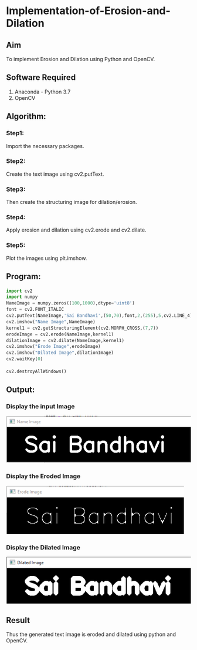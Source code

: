 # Implementation-of-Erosion-and-Dilation
## Aim
To implement Erosion and Dilation using Python and OpenCV.
## Software Required
1. Anaconda - Python 3.7
2. OpenCV
## Algorithm:
### Step1:
Import the necessary packages.

### Step2:
Create the text image using cv2.putText.

### Step3:
Then create the structuring image for dilation/erosion.

### Step4:
Apply erosion and dilation using cv2.erode and cv2.dilate.

### Step5:
Plot the images using plt.imshow.
 
## Program:

``` Python
import cv2
import numpy
NameImage = numpy.zeros((100,1000),dtype='uint8')
font = cv2.FONT_ITALIC
cv2.putText(NameImage,'Sai Bandhavi',(50,70),font,2,(255),5,cv2.LINE_4)
cv2.imshow("Name Image",NameImage)
kernel1 = cv2.getStructuringElement(cv2.MORPH_CROSS,(7,7))
erodeImage = cv2.erode(NameImage,kernel1)
dilationImage = cv2.dilate(NameImage,kernel1)
cv2.imshow("Erode Image",erodeImage)
cv2.imshow("Dilated Image",dilationImage)
cv2.waitKey(0)

cv2.destroyAllWindows()


```
## Output:

### Display the input Image
![output](https://github.com/Saibandhavi75/Implementation-of-Erosion-and-Dilation/blob/main/e101.png?raw=true)

### Display the Eroded Image
![output](https://github.com/Saibandhavi75/Implementation-of-Erosion-and-Dilation/blob/main/e102.png?raw=true)

### Display the Dilated Image
![output](https://github.com/Saibandhavi75/Implementation-of-Erosion-and-Dilation/blob/main/e103.png?raw=true)

## Result
Thus the generated text image is eroded and dilated using python and OpenCV.
